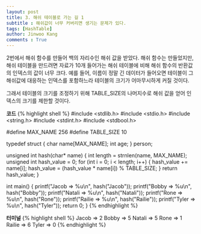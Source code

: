 ```yaml
---
layout: post
title: 3. 해쉬 테이블로 가는 길 1
subtitle : 해쉬값이 너무 커버리면 생기는 문제가 있다.
tags: [HashTable]
author: Jinwoo Kang
comments : True
---
```


2번에서 해쉬 함수를 만들어 백의 자리수인 해쉬 값을 받았다. 해쉬 함수는 만들었지만, 해쉬 테이블을 만드려면 자료가 10개 들어가는 해쉬 테이블에 비해 해쉬 함수의 반환값의 인덱스의 값이 너무 크다. 예를 들어, 이름이 정말 긴 데이터가 들어오면 테이블이 그 해쉬값에 대응하는 인덱스를 포함하느라 테이블의 크기가 어마무시하게 커질 것이다.

그래서 테이블의 크기를 조정하기 위해 TABLE_SIZE의 나머지수로 해쉬 값을 얻어 인덱스의 크기를 제한할 것이다.

**코드**
{% highlight shell %}
#include <stdlib.h>
#include <stdio.h>
#include <string.h>
#include <stdint.h>
#include <stdbool.h>

#define MAX_NAME 256
#define TABLE_SIZE 10

typedef struct {
    char name[MAX_NAME];
    int age;
} person;

unsigned int hash(char* name) {
    int length = strnlen(name, MAX_NAME);
    unsigned int hash_value = 0;
    for (int i = 0; i < length; i++) {
        hash_value += name[i];
        hash_value = (hash_value * name[i]) % TABLE_SIZE;
    }
    return hash_value;
}

int main() {
    printf("Jacob => %u\n", hash("Jacob"));
    printf("Bobby => %u\n", hash("Bobby"));
    printf("Natali => %u\n", hash("Natali"));
    printf("Rone => %u\n", hash("Rone"));
    printf("Railie => %u\n", hash("Railie"));
    printf("Tyler => %u\n", hash("Tyler"));
    return 0;
}
{% endhighlight %}


**터미널**
{% highlight shell %}
Jacob => 2
Bobby => 5
Natali => 5
Rone => 1
Railie => 6
Tyler => 0
{% endhighlight %}
